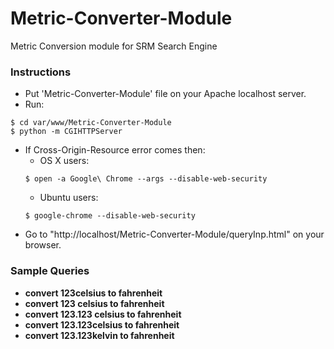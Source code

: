 # Metric-Converter-Module
Metric Conversion module for SRM Search Engine 

### Instructions
* Put 'Metric-Converter-Module' file on your Apache localhost server.
* Run:
```
$ cd var/www/Metric-Converter-Module
$ python -m CGIHTTPServer
```
* If Cross-Origin-Resource error comes then:
  - OS X users:
  ```
  $ open -a Google\ Chrome --args --disable-web-security
  ```
  - Ubuntu users:
  ```
  $ google-chrome --disable-web-security
  ```
* Go to "http://localhost/Metric-Converter-Module/queryInp.html" on your browser.

### Sample Queries
- **convert 123celsius to fahrenheit**
- **convert 123 celsius to fahrenheit**
- **convert 123.123 celsius to fahrenheit**
- **convert 123.123celsius to fahrenheit**
- **convert 123.123kelvin to fahrenheit**
